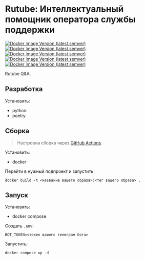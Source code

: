 # Rutube: Интеллектуальный помощник оператора службы поддержки

[![Docker Image Version (latest semver)](https://img.shields.io/docker/v/airndlab/rutube-qna-bot?label=rutube-qna-bot)](https://hub.docker.com/r/airndlab/rutube-qna-bot)
[![Docker Image Version (latest semver)](https://img.shields.io/docker/v/airndlab/rutube-qna?label=rutube-qna)](https://hub.docker.com/r/airndlab/rutube-qna)
[![Docker Image Version (latest semver)](https://img.shields.io/docker/v/airndlab/rutube-qna-pipeline-faq?label=rutube-qna-pipeline-faq)](https://hub.docker.com/r/airndlab/rutube-qna-pipeline-faq)
[![Docker Image Version (latest semver)](https://img.shields.io/docker/v/airndlab/rutube-qna-pipeline-faq-cases?label=rutube-qna-pipeline-faq-cases)](https://hub.docker.com/r/airndlab/rutube-qna-pipeline-faq-cases)
[![Docker Image Version (latest semver)](https://img.shields.io/docker/v/airndlab/rutube-qna-pipeline-baseline?label=rutube-qna-pipeline-baseline)](https://hub.docker.com/r/airndlab/rutube-qna-pipeline-baseline)

Rutube Q&A.

## Разработка

Установить:

- python
- poetry

## Сборка

> Настроена сборка через
> [GitHub Actions](https://github.com/airndlab/hackathon-hacks-ai-rutube-qna/actions/workflows/docker.yml).

Установить:

- docker

Перейти в нужный подпроект и запустить:

```
docker build -t <название вашего образа>:<тег вашего образа> .
```

## Запуск

Установить:

- docker compose

Создать `.env`:

```properties
BOT_TOKEN=<токен вашего телеграм бота>
```

Запустить:

```shell
docker compose up -d
```
